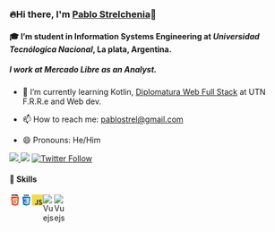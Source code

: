 ### 🔥Hi there, I'm [Pablo Strelchenia][Linkedin]👋
#### 🎓 I’m student in Information Systems Engineering at _Universidad Tecnólogica Nacional_, La plata, Argentina.
##### I work at Mercado Libre as an Analyst.

- 🌱 I’m currently learning Kotlin, [Diplomatura Web Full Stack][FullStack] at UTN F.R.R.e and Web dev.

- 📫 How to reach me: pablostrel@gmail.com
- 😄 Pronouns: He/Him
<!-- - 👯 I’m looking to collaborate on
- 🤔 I’m looking for help with
- 💬 Ask me about   -->

[<img width="20px" src=https://cdn.icon-icons.com/icons2/2429/PNG/512/whatsapp_logo_icon_147205.png /> ][WhatsApp][<img width="20px" src=https://cdn.icon-icons.com/icons2/1211/PNG/512/1491579542-yumminkysocialmedia22_83078.png />][Twitter] [![Twitter Follow](https://img.shields.io/twitter/follow/pablastrel?color=%231DA1F2&label=%40pablastrel&logo=twitter&logoColor=%231DA1F2&style=flat-square)](https://twitter.com/pablastrel)  

[WhatsApp]:https://api.whatsapp.com/send/?phone=542214371059&text&app_absent=0
[Twitter]: https://twitter.com/pablastrel
[FullStack]: https://www.elearning-total.com/campus/pluginfile.php/347666/mod_resource/content/1/Programa_Diplomatura_Programacion_Fullstack.pdf
[linkedin]: https://www.linkedin.com/in/pablo-strelchenia/

#### 🚀 Skills
<img align="left" alt="HTML5" width="20px" src="https://raw.githubusercontent.com/github/explore/80688e429a7d4ef2fca1e82350fe8e3517d3494d/topics/html/html.png" />
<img align="left" alt="CSS3" width="20px" src="https://raw.githubusercontent.com/github/explore/80688e429a7d4ef2fca1e82350fe8e3517d3494d/topics/css/css.png" />
<img align="left" alt="JavaScript" width="20px" src="https://raw.githubusercontent.com/github/explore/80688e429a7d4ef2fca1e82350fe8e3517d3494d/topics/javascript/javascript.png" />
<img align="left" width="20px" alt="Vuejs" src="https://upload.wikimedia.org/wikipedia/commons/thumb/3/3f/Git_icon.svg/1200px-Git_icon.svg.png" />
<img align="left" width="20px" alt="Vuejs" src="https://upload.wikimedia.org/wikipedia/commons/thumb/9/95/Vue.js_Logo_2.svg/1184px-Vue.js_Logo_2.svg.png" /> 
